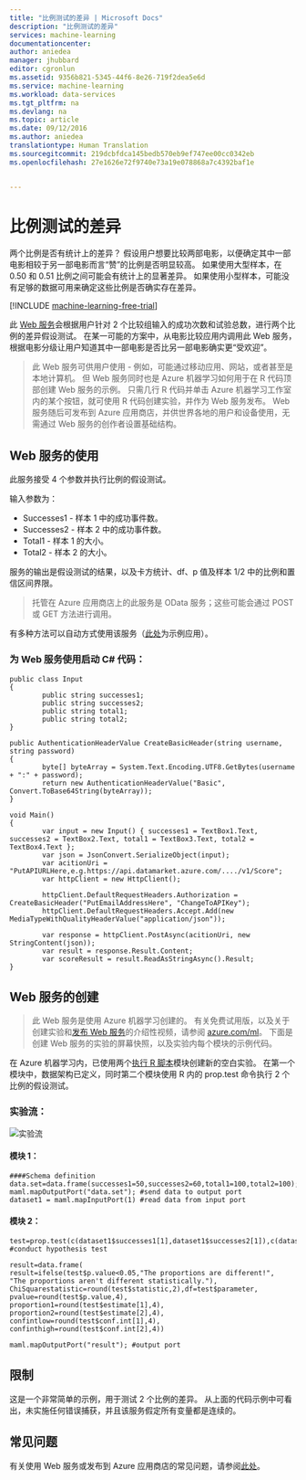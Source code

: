 ```yaml
---
title: "比例测试的差异 | Microsoft Docs"
description: "比例测试的差异"
services: machine-learning
documentationcenter: 
author: aniedea
manager: jhubbard
editor: cgronlun
ms.assetid: 9356b821-5345-44f6-8e26-719f2dea5e6d
ms.service: machine-learning
ms.workload: data-services
ms.tgt_pltfrm: na
ms.devlang: na
ms.topic: article
ms.date: 09/12/2016
ms.author: aniedea
translationtype: Human Translation
ms.sourcegitcommit: 219dcbfdca145bedb570eb9ef747ee00cc0342eb
ms.openlocfilehash: 27e1626e72f9740e73a19e078868a7c4392baf1e


---
```

# <a name="difference-in-proportions-test"></a>比例测试的差异
两个比例是否有统计上的差异？ 假设用户想要比较两部电影，以便确定其中一部电影相较于另一部电影而言“赞”的比例是否明显较高。 如果使用大型样本，在 0.50 和 0.51 比例之间可能会有统计上的显著差异。 如果使用小型样本，可能没有足够的数据可用来确定这些比例是否确实存在差异。 

[!INCLUDE [machine-learning-free-trial](../../includes/machine-learning-free-trial.md)]

此 [Web 服务](https://datamarket.azure.com/dataset/aml_labs/prop_test)会根据用户针对 2 个比较组输入的成功次数和试验总数，进行两个比例的差异假设测试。 在某一可能的方案中，从电影比较应用内调用此 Web 服务，根据电影分级让用户知道其中一部电影是否比另一部电影确实更“受欢迎”。

> 此 Web 服务可供用户使用 - 例如，可能通过移动应用、网站，或者甚至是本地计算机。 但 Web 服务同时也是 Azure 机器学习如何用于在 R 代码顶部创建 Web 服务的示例。 只需几行 R 代码并单击 Azure 机器学习工作室内的某个按钮，就可使用 R 代码创建实验，并作为 Web 服务发布。 Web 服务随后可发布到 Azure 应用商店，并供世界各地的用户和设备使用，无需通过 Web 服务的创作者设置基础结构。
> 
> 

## <a name="consumption-of-web-service"></a>Web 服务的使用
此服务接受 4 个参数并执行比例的假设测试。

输入参数为：

* Successes1 - 样本 1 中的成功事件数。
* Successes2 - 样本 2 中的成功事件数。
* Total1 - 样本 1 的大小。
* Total2 - 样本 2 的大小。

服务的输出是假设测试的结果，以及卡方统计、df、p 值及样本 1/2 中的比例和置信区间界限。

> 托管在 Azure 应用商店上的此服务是 OData 服务；这些可能会通过 POST 或 GET 方法进行调用。 
> 
> 

有多种方法可以自动方式使用该服务（[此处](http://microsoftazuremachinelearning.azurewebsites.net/DifferenceInProportionsTest.aspx)为示例应用）。

### <a name="starting-c-code-for-web-service-consumption"></a>为 Web 服务使用启动 C# 代码：
    public class Input
    {
            public string successes1;
            public string successes2;
            public string total1;
            public string total2;
    }

    public AuthenticationHeaderValue CreateBasicHeader(string username, string password)
    {
            byte[] byteArray = System.Text.Encoding.UTF8.GetBytes(username + ":" + password);
            return new AuthenticationHeaderValue("Basic", Convert.ToBase64String(byteArray));
    }

    void Main()
    {
            var input = new Input() { successes1 = TextBox1.Text, successes2 = TextBox2.Text, total1 = TextBox3.Text, total2 = TextBox4.Text };
            var json = JsonConvert.SerializeObject(input);
            var acitionUri = "PutAPIURLHere,e.g.https://api.datamarket.azure.com/..../v1/Score";
            var httpClient = new HttpClient();

            httpClient.DefaultRequestHeaders.Authorization = CreateBasicHeader("PutEmailAddressHere", "ChangeToAPIKey");
            httpClient.DefaultRequestHeaders.Accept.Add(new MediaTypeWithQualityHeaderValue("application/json"));

            var response = httpClient.PostAsync(acitionUri, new StringContent(json));
            var result = response.Result.Content;
            var scoreResult = result.ReadAsStringAsync().Result;
    }


## <a name="creation-of-web-service"></a>Web 服务的创建
> 此 Web 服务是使用 Azure 机器学习创建的。 有关免费试用版，以及关于创建实验和[发布 Web 服务](machine-learning-publish-a-machine-learning-web-service.md)的介绍性视频，请参阅 [azure.com/ml](http://azure.com/ml)。 下面是创建 Web 服务的实验的屏幕快照，以及实验内每个模块的示例代码。
> 
> 

在 Azure 机器学习内，已使用两个[执行 R 脚本][execute-r-script]模块创建新的空白实验。 在第一个模块中，数据架构已定义，同时第二个模块使用 R 内的 prop.test 命令执行 2 个比例的假设测试。 

### <a name="experiment-flow"></a>实验流：
![实验流][2]

#### <a name="module-1"></a>模块 1：
    ####Schema definition  
    data.set=data.frame(successes1=50,successes2=60,total1=100,total2=100);
    maml.mapOutputPort("data.set"); #send data to output port
    dataset1 = maml.mapInputPort(1) #read data from input port


#### <a name="module-2"></a>模块 2：
    test=prop.test(c(dataset1$successes1[1],dataset1$successes2[1]),c(dataset1$total1[1],dataset1$total2[1])) #conduct hypothesis test

    result=data.frame(
    result=ifelse(test$p.value<0.05,"The proportions are different!",
    "The proportions aren't different statistically."),
    ChiSquarestatistic=round(test$statistic,2),df=test$parameter,
    pvalue=round(test$p.value,4),
    proportion1=round(test$estimate[1],4),
    proportion2=round(test$estimate[2],4),
    confintlow=round(test$conf.int[1],4),
    confinthigh=round(test$conf.int[2],4)) 

    maml.mapOutputPort("result"); #output port


## <a name="limitations"></a>限制
这是一个非常简单的示例，用于测试 2 个比例的差异。 从上面的代码示例中可看出，未实施任何错误捕获，并且该服务假定所有变量都是连续的。

## <a name="faq"></a>常见问题
有关使用 Web 服务或发布到 Azure 应用商店的常见问题，请参阅[此处](machine-learning-marketplace-faq.md)。

[1]: ./media/machine-learning-r-csharp-difference-in-two-proportions/hyptest-img1.png
[2]: ./media/machine-learning-r-csharp-difference-in-two-proportions/hyptest-img2.png


<!-- Module References -->
[execute-r-script]: https://msdn.microsoft.com/library/azure/30806023-392b-42e0-94d6-6b775a6e0fd5/




<!--HONumber=Nov16_HO3-->


